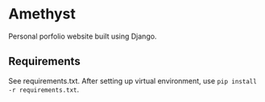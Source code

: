 # Amethyst
Personal porfolio website built using Django.

## Requirements
See requirements.txt. After setting up virtual environment, use `pip install -r requirements.txt`.
